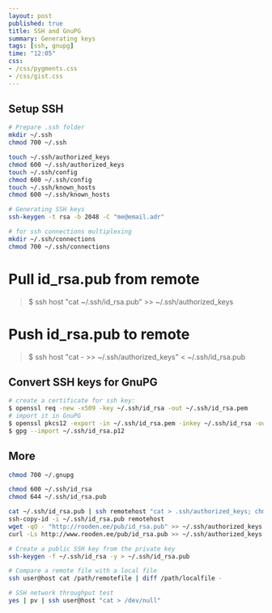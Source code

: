 ```yaml
---
layout: post
published: true
title: SSH and GnuPG
summary: Generating keys
tags: [ssh, gnupg]
time: "12:05"
css:
- /css/pygments.css
- /css/gist.css
---
```


Setup SSH
---------

```bash
# Prepare .ssh folder
mkdir ~/.ssh
chmod 700 ~/.ssh

touch ~/.ssh/authorized_keys
chmod 600 ~/.ssh/authorized_keys
touch ~/.ssh/config
chmod 600 ~/.ssh/config
touch ~/.ssh/known_hosts
chmod 600 ~/.ssh/known_hosts

# Generating SSH keys
ssh-keygen -t rsa -b 2048 -C "me@email.adr"

# for ssh connections multiplexing
mkdir ~/.ssh/connections
chmod 700 ~/.ssh/connections
```


# Pull id_rsa.pub from remote

> $ ssh host "cat ~/.ssh/id_rsa.pub" >> ~/.ssh/authorized_keys 


# Push id_rsa.pub to remote

> $ ssh host "cat - >> ~/.ssh/authorized_keys" < ~/.ssh/id_rsa.pub


Convert SSH keys for GnuPG
--------------------------

```bash
# create a certificate for ssh key:
$ openssl req -new -x509 -key ~/.ssh/id_rsa -out ~/.ssh/id_rsa.pem
# import it in GnuPG
$ openssl pkcs12 -export -in ~/.ssh/id_rsa.pem -inkey ~/.ssh/id_rsa -out ~/.ssh/id_rsa.p12
$ gpg --import ~/.ssh/id_rsa.p12
```

More
----

```bash
chmod 700 ~/.gnupg

chmod 600 ~/.ssh/id_rsa
chmod 644 ~/.ssh/id_rsa.pub  

cat ~/.ssh/id_rsa.pub | ssh remotehost "cat > .ssh/authorized_keys; chmod 600 .ssh/authorized_keys"
ssh-copy-id -i ~/.ssh/id_rsa.pub remotehost
wget -qO - "http://rooden.ee/pub/id_rsa.pub" >> ~/.ssh/authorized_keys
curl -Ls http://www.rooden.ee/pub/id_rsa.pub >> ~/.ssh/authorized_keys

# Create a public SSH key from the private key
ssh-keygen -f ~/.ssh/id_rsa -y > ~/.ssh/id_rsa.pub

# Compare a remote file with a local file
ssh user@host cat /path/remotefile | diff /path/localfile -

# SSH network throughput test
yes | pv | ssh user@host "cat > /dev/null"

```

